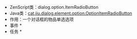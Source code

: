 * ZenScript类：dialog.option.ItemRadioButton
* Java类：[cat.jiu.dialog.element.option.OptionItemRadioButton]()
* 作用：一个对话框的物品单选选项
* 事件
  *
* 任务
  * 